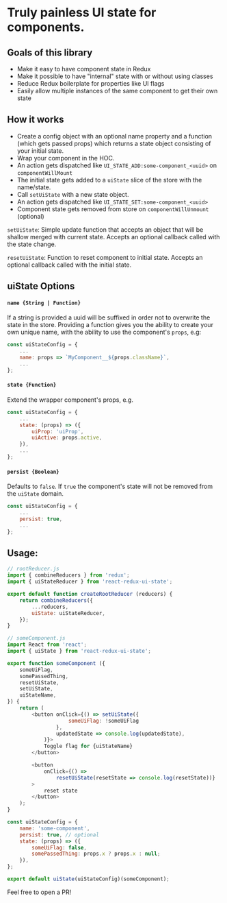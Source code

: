 # Truly painless UI state for components.

## Goals of this library
- Make it easy to have component state in Redux
- Make it possible to have "internal" state with or without using classes
- Reduce Redux boilerplate for properties like UI flags
- Easily allow multiple instances of the same component to get their own state

## How it works
- Create a config object with an optional name property and a function (which gets passed props) which returns a state object consisting of your initial state.
- Wrap your component in the HOC.
- An action gets dispatched like `UI_STATE_ADD:some-component_<uuid>` on `componentWillMount`
- The initial state gets added to a `uiState` slice of the store with the name/state.
- Call `setUiState` with a new state object.
- An action gets dispatched like `UI_STATE_SET:some-component_<uuid>`
- Component state gets removed from store on `componentWillUnmount` (optional)

`setUiState`: Simple update function that accepts an object that will be shallow merged with current state. Accepts an optional callback called with the state change.

`resetUiState`: Function to reset component to initial state. Accepts an optional callback called with the initial state.

## uiState Options

#### `name {String | Function}`
If a string is provided a uuid will be suffixed in order not to overwrite the state in the store. Providing a function gives you the ability to create your own unique name, with the ability to use the component's `props`, e.g:

```js
const uiStateConfig = {
    ...
    name: props => `MyComponent__${props.className}`,
    ...
};
```

#### `state {Function}`
Extend the wrapper component's props, e.g.
```js
const uiStateConfig = {
    ...
    state: (props) => ({
        uiProp: 'uiProp',
        uiActive: props.active,
    }),
    ...
};
```

#### `persist {Boolean}`
Defaults to `false`. If `true` the component's state will not be removed from the `uiState` domain.

```js
const uiStateConfig = {
    ...
    persist: true,
    ...
};
```


## Usage:

```javascript
// rootReducer.js
import { combineReducers } from 'redux';
import { uiStateReducer } from 'react-redux-ui-state';

export default function createRootReducer (reducers) {
    return combineReducers({
        ...reducers,
        uiState: uiStateReducer,
    });
}

// someComponent.js
import React from 'react';
import { uiState } from 'react-redux-ui-state';

export function someComponent ({
    someUiFlag,
    somePassedThing,
    resetUiState,
    setUiState,
    uiStateName,
}) {
    return (
        <button onClick={() => setUiState({
                    someUiFlag: !someUiFlag
                },
                updatedState => console.log(updatedState),
            )}>
            Toggle flag for {uiStateName}
        </button>

        <button
            onClick={() =>
                resetUiState(resetState => console.log(resetState))}
        >
            reset state
        </button>
    );
}

const uiStateConfig = {
    name: 'some-component',
    persist: true, // optional
    state: (props) => ({
        someUiFlag: false,
        somePassedThing: props.x ? props.x : null;
    }),
};

export default uiState(uiStateConfig)(someComponent);
```

Feel free to open a PR!
